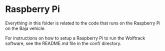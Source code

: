 # Raspberry Pi
Everything in this folder is related to the code that runs on the Raspberry Pi on the Baja vehicle.

For instructions on how to setup a Raspberry Pi to run the Wolftrack software, see the README.md file in the conf/ directory.
